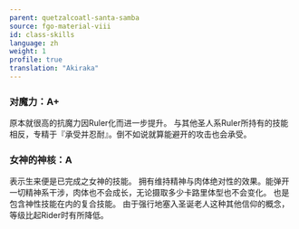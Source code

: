 ```yaml
---
parent: quetzalcoatl-santa-samba
source: fgo-material-viii
id: class-skills
language: zh
weight: 1
profile: true
translation: "Akiraka"
---
```


### 对魔力：A+

原本就很高的抗魔力因Ruler化而进一步提升。
与其他圣人系Ruler所持有的技能相反，专精于『承受并忍耐』。倒不如说就算能避开的攻击也会承受。

### 女神的神核：A

表示生来便是已完成之女神的技能。
拥有维持精神与肉体绝对性的效果。能弹开一切精神系干涉，肉体也不会成长，无论摄取多少卡路里体型也不会变化。
也是包含神性技能在内的复合技能。
由于强行地塞入圣诞老人这种其他信仰的概念，等级比起Rider时有所降低。
